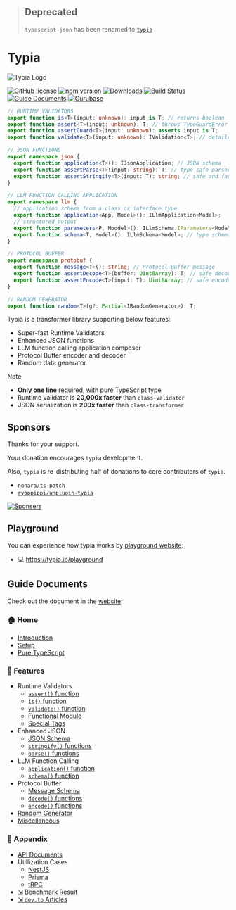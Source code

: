 > ## Deprecated
> `typescript-json` has been renamed to [`typia`](https://github.com/samchon/typia)

# Typia
![Typia Logo](https://typia.io/logo.png)

[![GitHub license](https://img.shields.io/badge/license-MIT-blue.svg)](https://github.com/samchon/typia/blob/master/LICENSE)
[![npm version](https://img.shields.io/npm/v/typia.svg)](https://www.npmjs.com/package/typia)
[![Downloads](https://img.shields.io/npm/dm/typia.svg)](https://www.npmjs.com/package/typia)
[![Build Status](https://github.com/samchon/typia/workflows/build/badge.svg)](https://github.com/samchon/typia/actions?query=workflow%3Abuild)
[![Guide Documents](https://img.shields.io/badge/guide-documents-forestgreen)](https://typia.io/docs/)
[![Gurubase](https://img.shields.io/badge/Gurubase-Ask%20Typia%20Guru-006BFF)](https://gurubase.io/g/typia)

```typescript
// RUNTIME VALIDATORS
export function is<T>(input: unknown): input is T; // returns boolean
export function assert<T>(input: unknown): T; // throws TypeGuardError
export function assertGuard<T>(input: unknown): asserts input is T;
export function validate<T>(input: unknown): IValidation<T>; // detailed

// JSON FUNCTIONS
export namespace json {
  export function application<T>(): IJsonApplication; // JSON schema
  export function assertParse<T>(input: string): T; // type safe parser
  export function assertStringify<T>(input: T): string; // safe and faster
}

// LLM FUNCTION CALLING APPLICATION
export namespace llm {
  // application schema from a class or interface type
  export function application<App, Model>(): ILlmApplication<Model>;
  // structured output
  export function parameters<P, Moodel>(): ILlmSchema.IParameters<Model>; 
  export function schema<T, Model>(): ILlmSchema<Model>; // type schema
}

// PROTOCOL BUFFER
export namespace protobuf {
  export function message<T>(): string; // Protocol Buffer message
  export function assertDecode<T>(buffer: Uint8Array): T; // safe decoder
  export function assertEncode<T>(input: T): Uint8Array; // safe encoder
}

// RANDOM GENERATOR
export function random<T>(g?: Partial<IRandomGenerator>): T;
```

Typia is a transformer library supporting below features:

  - Super-fast Runtime Validators
  - Enhanced JSON functions
  - LLM function calling application composer
  - Protocol Buffer encoder and decoder
  - Random data generator

> [!NOTE]
>
> - **Only one line** required, with pure TypeScript type
> - Runtime validator is **20,000x faster** than `class-validator`
> - JSON serialization is **200x faster** than `class-transformer`




## Sponsors
Thanks for your support.

Your donation encourages `typia` development.

Also, `typia` is re-distributing half of donations to core contributors of `typia`.

  - [`nonara/ts-patch`](https://github.com/nonara/ts-patch)
  - [`ryoppippi/unplugin-typia`](https://github.com/ryoppippi/unplugin-typia)

[![Sponsers](https://opencollective.com/typia/badge.svg?avatarHeight=75&width=600)](https://opencollective.com/typia)




## Playground
You can experience how typia works by [playground website](https://typia.io/playground):

  - 💻 https://typia.io/playground




## Guide Documents
Check out the document in the [website](https://typia.io/docs/):

### 🏠 Home
  - [Introduction](https://typia.io/docs/)
  - [Setup](https://typia.io/docs/setup/)
  - [Pure TypeScript](https://typia.io/docs/pure/)
  
### 📖 Features
  - Runtime Validators
    - [`assert()` function](https://typia.io/docs/validators/assert/)
    - [`is()` function](https://typia.io/docs/validators/is/)
    - [`validate()` function](https://typia.io/docs/validators/validate/)
    - [Functional Module](https://typia.io/docs/validators/functional)
    - [Special Tags](https://typia.io/docs/validators/tags/)
  - Enhanced JSON
    - [JSON Schema](https://typia.io/docs/json/schema/)
    - [`stringify()` functions](https://typia.io/docs/json/stringify/)
    - [`parse()` functions](https://typia.io/docs/json/parse/)
  - LLM Function Calling
    - [`application()` function](https://typia.io/docs/llm/application/)
    - [`schema()` function](https://typia.io/docs/llm/schema/)
  - Protocol Buffer
    - [Message Schema](https://typia.io/docs/protobuf/message)
    - [`decode()` functions](https://typia.io/docs/protobuf/decode/)
    - [`encode()` functions](https://typia.io/docs/protobuf/encode/)
  - [Random Generator](https://typia.io/docs/random/)
  - [Miscellaneous](https://typia.io/docs/misc/)

### 🔗 Appendix
  - [API Documents](https://typia.io/api)
  - Utillization Cases
    - [NestJS](https://typia.io/docs/utilization/nestjs/)
    - [Prisma](https://typia.io/docs/utilization/prisma/)
    - [tRPC](https://typia.io/docs/utilization/trpc/)
  - [⇲ Benchmark Result](https://github.com/samchon/typia/tree/master/benchmark/results/11th%20Gen%20Intel(R)%20Core(TM)%20i5-1135G7%20%40%202.40GHz)
  - [⇲ `dev.to` Articles](https://dev.to/samchon/series/22474)
